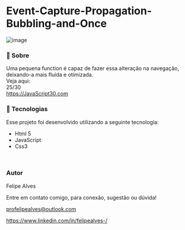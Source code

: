 # Event-Capture-Propagation-Bubbling-and-Once
![image](https://user-images.githubusercontent.com/78622458/177125470-1a0b16f4-4182-4f0d-bf57-10fd27155372.png)

### 🔖 Sobre
Uma pequena function é capaz de fazer essa alteração na navegação, deixando-a mais fluída e otimizada.
<br/>
Veja aqui: 
<br/>
25/30 <br/>
https://JavaScript30.com 

### 🚀 Tecnologias
Esse projeto foi desenvolvido utilizando a seguinte tecnologia:

+ Html 5
+ JavaScript
+ Css3
 <br/>
 
### Autor
Felipe Alves <br/>

Entre em contato comigo, para conexão, sugestão ou dúvida! <br/>

profelipealves@outlook.com <br/>

https://www.linkedin.com/in/felipealves-/
